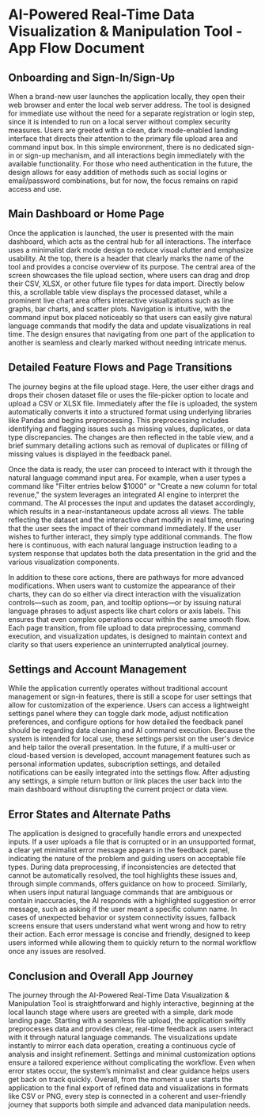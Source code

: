 # AI-Powered Real-Time Data Visualization & Manipulation Tool - App Flow Document

## Onboarding and Sign-In/Sign-Up

When a brand-new user launches the application locally, they open their web browser and enter the local web server address. The tool is designed for immediate use without the need for a separate registration or login step, since it is intended to run on a local server without complex security measures. Users are greeted with a clean, dark mode-enabled landing interface that directs their attention to the primary file upload area and command input box. In this simple environment, there is no dedicated sign-in or sign-up mechanism, and all interactions begin immediately with the available functionality. For those who need authentication in the future, the design allows for easy addition of methods such as social logins or email/password combinations, but for now, the focus remains on rapid access and use.

## Main Dashboard or Home Page

Once the application is launched, the user is presented with the main dashboard, which acts as the central hub for all interactions. The interface uses a minimalist dark mode design to reduce visual clutter and emphasize usability. At the top, there is a header that clearly marks the name of the tool and provides a concise overview of its purpose. The central area of the screen showcases the file upload section, where users can drag and drop their CSV, XLSX, or other future file types for data import. Directly below this, a scrollable table view displays the processed dataset, while a prominent live chart area offers interactive visualizations such as line graphs, bar charts, and scatter plots. Navigation is intuitive, with the command input box placed noticeably so that users can easily give natural language commands that modify the data and update visualizations in real time. The design ensures that navigating from one part of the application to another is seamless and clearly marked without needing intricate menus.

## Detailed Feature Flows and Page Transitions

The journey begins at the file upload stage. Here, the user either drags and drops their chosen dataset file or uses the file-picker option to locate and upload a CSV or XLSX file. Immediately after the file is uploaded, the system automatically converts it into a structured format using underlying libraries like Pandas and begins preprocessing. This preprocessing includes identifying and flagging issues such as missing values, duplicates, or data type discrepancies. The changes are then reflected in the table view, and a brief summary detailing actions such as removal of duplicates or filling of missing values is displayed in the feedback panel.

Once the data is ready, the user can proceed to interact with it through the natural language command input area. For example, when a user types a command like "Filter entries below $1000" or "Create a new column for total revenue," the system leverages an integrated AI engine to interpret the command. The AI processes the input and updates the dataset accordingly, which results in a near-instantaneous update across all views. The table reflecting the dataset and the interactive chart modify in real time, ensuring that the user sees the impact of their command immediately. If the user wishes to further interact, they simply type additional commands. The flow here is continuous, with each natural language instruction leading to a system response that updates both the data presentation in the grid and the various visualization components.

In addition to these core actions, there are pathways for more advanced modifications. When users want to customize the appearance of their charts, they can do so either via direct interaction with the visualization controls—such as zoom, pan, and tooltip options—or by issuing natural language phrases to adjust aspects like chart colors or axis labels. This ensures that even complex operations occur within the same smooth flow. Each page transition, from file upload to data preprocessing, command execution, and visualization updates, is designed to maintain context and clarity so that users experience an uninterrupted analytical journey.

## Settings and Account Management

While the application currently operates without traditional account management or sign-in features, there is still a scope for user settings that allow for customization of the experience. Users can access a lightweight settings panel where they can toggle dark mode, adjust notification preferences, and configure options for how detailed the feedback panel should be regarding data cleaning and AI command execution. Because the system is intended for local use, these settings persist on the user's device and help tailor the overall presentation. In the future, if a multi-user or cloud-based version is developed, account management features such as personal information updates, subscription settings, and detailed notifications can be easily integrated into the settings flow. After adjusting any settings, a simple return button or link places the user back into the main dashboard without disrupting the current project or data view.

## Error States and Alternate Paths

The application is designed to gracefully handle errors and unexpected inputs. If a user uploads a file that is corrupted or in an unsupported format, a clear yet minimalist error message appears in the feedback panel, indicating the nature of the problem and guiding users on acceptable file types. During data preprocessing, if inconsistencies are detected that cannot be automatically resolved, the tool highlights these issues and, through simple commands, offers guidance on how to proceed. Similarly, when users input natural language commands that are ambiguous or contain inaccuracies, the AI responds with a highlighted suggestion or error message, such as asking if the user meant a specific column name. In cases of unexpected behavior or system connectivity issues, fallback screens ensure that users understand what went wrong and how to retry their action. Each error message is concise and friendly, designed to keep users informed while allowing them to quickly return to the normal workflow once any issues are resolved.

## Conclusion and Overall App Journey

The journey through the AI-Powered Real-Time Data Visualization & Manipulation Tool is straightforward and highly interactive, beginning at the local launch stage where users are greeted with a simple, dark mode landing page. Starting with a seamless file upload, the application swiftly preprocesses data and provides clear, real-time feedback as users interact with it through natural language commands. The visualizations update instantly to mirror each data operation, creating a continuous cycle of analysis and insight refinement. Settings and minimal customization options ensure a tailored experience without complicating the workflow. Even when error states occur, the system’s minimalist and clear guidance helps users get back on track quickly. Overall, from the moment a user starts the application to the final export of refined data and visualizations in formats like CSV or PNG, every step is connected in a coherent and user-friendly journey that supports both simple and advanced data manipulation needs.
